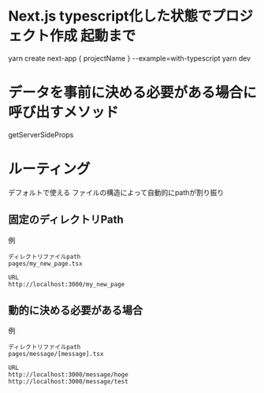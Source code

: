 # Next.js typescript化した状態でプロジェクト作成 起動まで
yarn create next-app { projectName } --example=with-typescript
yarn dev

# データを事前に決める必要がある場合に呼び出すメソッド
getServerSideProps

# ルーティング
デフォルトで使える
ファイルの構造によって自動的にpathが割り振り

## 固定のディレクトリPath
例
```
ディレクトリファイルpath
pages/my_new_page.tsx

URL
http://localhost:3000/my_new_page
```
 
## 動的に決める必要がある場合
例
```
ディレクトリファイルpath
pages/message/[message].tsx

URL
http://localhost:3000/message/hoge
http://localhost:3000/message/test
```
